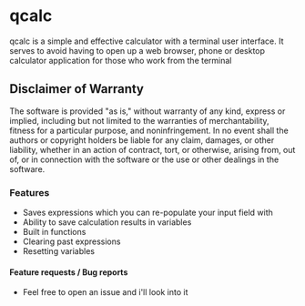 qcalc
==========

qcalc is a simple and effective calculator with a terminal user interface. It serves to avoid
having to open up a web browser, phone or desktop calculator application for those who work from
the terminal

## Disclaimer of Warranty
The software is provided "as is," without warranty of any kind, express or implied, including but not limited to the warranties of merchantability, fitness for a particular purpose, and noninfringement. In no event shall the authors or copyright holders be liable for any claim, damages, or other liability, whether in an action of contract, tort, or otherwise, arising from, out of, or in connection with the software or the use or other dealings in the software.

### Features
- Saves expressions which you can re-populate your input field with
- Ability to save calculation results in variables
- Built in functions
- Clearing past expressions
- Resetting variables

#### Feature requests / Bug reports
- Feel free to open an issue and i'll look into it
